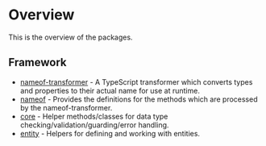 # Overview

This is the overview of the packages.

## Framework

- [nameof-transformer](packages/nameof-transformer/overview) - A TypeScript transformer which converts types and properties to their actual name for use at runtime.
- [nameof](packages/nameof/overview) - Provides the definitions for the methods which are processed by the nameof-transformer.
- [core](packages/core/overview) - Helper methods/classes for data type checking/validation/guarding/error handling.
- [entity](packages/entity/overview) - Helpers for defining and working with entities.
